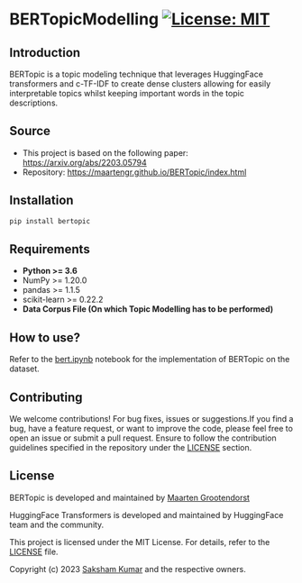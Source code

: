 # BERTopicModelling [![License: MIT][License-Badge]](LICENSE.md)

## Introduction

BERTopic is a topic modeling technique that leverages HuggingFace transformers and c-TF-IDF to create dense clusters allowing for easily interpretable topics whilst keeping important words in the topic descriptions.

## Source

- This project is based on the following paper: <https://arxiv.org/abs/2203.05794>
- Repository: <https://maartengr.github.io/BERTopic/index.html>

## Installation

```bash
pip install bertopic
```

## Requirements

- **Python >= 3.6**
- NumPy >= 1.20.0
- pandas >= 1.1.5
- scikit-learn >= 0.22.2
- **Data Corpus File (On which Topic Modelling has to be performed)**

## How to use?

Refer to the [bert.ipynb](bert.ipynb) notebook for the implementation of BERTopic on the dataset.

## Contributing

We welcome contributions! For bug fixes, issues or suggestions.If you find a bug, have a feature request, or want to improve the code, please feel free to open an issue or submit a pull request. Ensure to follow the contribution guidelines specified in the repository under the [LICENSE](LICENSE) section.

## License

BERTopic is developed and maintained by [Maarten Grootendorst](https://github.com/MaartenGr/MaartenGr)

HuggingFace Transformers is developed and maintained by HuggingFace team and the community.

This project is licensed under the MIT License. For details, refer to the [LICENSE](LICENSE) file.

Copyright (c) 2023 [Saksham Kumar](https://github.com/polymath_saksh) and the respective owners.

[License-Badge]:        https://img.shields.io/badge/License-MIT-blue.svg
